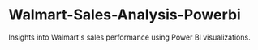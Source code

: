 # Walmart-Sales-Analysis-Powerbi
Insights into Walmart's sales performance using Power BI visualizations.
